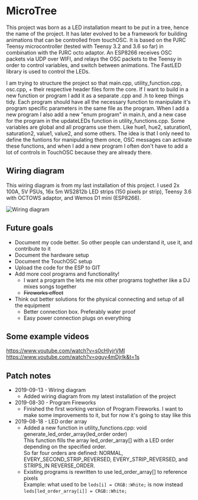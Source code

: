 # MicroTree
This project was born as a LED installation meant to be put in a tree, hence the name of the project. It has later evolved to be a framework for building animations that can be controlled from touchOSC. It is based on the PJRC Teensy microcontroller (tested with Teensy 3.2 and 3.6 so far) in combination with the PJRC octo adaptor. An ESP8266 receives OSC packets via UDP over WIFI, and relays the OSC packets to the Teensy in order to control variables, and switch between animations. The FastLED library is used to control the LEDs.

I am trying to structure the project so that main.cpp, utility_function.cpp, osc.cpp, + their respective header files form the core. If I want to build in a new function or program I add it as a separate .cpp and .h to keep things tidy.
Each program should have all the necessary function to manipulate it's program specific parameters in the same file as the program. When I add a new program I also add a new "enum program" in main.h, and a new case for the program in the updateLEDs function in utility_functions.cpp.
Some variables are global and all programs use them. Like hue1, hue2, saturation1, saturation2, value1, value2, and some others. The idea is that I only need to define the funtions for manipulating them once, OSC messages can activate these functions, and when I add a new program I often don't have to add a lot of controls in TouchOSC because they are already there.

## Wiring diagram
This wiring diagram is from my last installation of this project. I used 2x 100A, 5V PSUs, 16x 5m WS2812b LED strips (150 pixels pr strip), Teensy 3.6 with OCTOWS adaptor, and Wemos D1 mini (ESP8266).

![Wiring diagram](https://github.com/harald25/MicroTree/raw/master/images/LEDTree_flowcamp-2019.png)


## Future goals
* Document my code better. So other people can understand it, use it, and contribute to it
* Document the hardware setup
* Document the TouchOSC setup
* Upload the code for the ESP to GIT
* Add more cool programs and functionality!
  * I want a program the lets me mix other programs toghether like a DJ mixes songs together
  * ~~Fireworks effect~~
* Think out better solutions for the physical connecting and setup of all the equipment
  * Better connection box. Preferably water proof
  * Easy power connection plugs on everything

## Some example videos
https://www.youtube.com/watch?v=s0cHIyjrVMI  
https://www.youtube.com/watch?v=oguy4mDjrlk&t=1s

## Patch notes
* 2019-09-13 - Wiring diagram
  * Added wiring diagram from my latest installation of the project
* 2019-08-30 - Program Fireworks
  * Finished the first working version of Program Fireworks. I want to make some improvements to it, but for now it's going to stay like this
* 2019-08-18 - LED order array
  * Added a new function in utility_functions.cpp: void generate_led_order_array(led_order order)  
    This function fills the array led_order_array[] with a LED order depending on the specified order.  
    So far four orders are defined: NORMAL, EVERY_SECOND_STRIP_REVERSED, EVERY_STRIP_REVERSED, and STRIPS_IN REVERSE_ORDER.
  * Existing programs is rewritten to use led_order_array[] to reference pixels  
    Example: what used to be `leds[i] = CRGB::White;` is now instead `leds[led_order_array[i]] = CRGB::White;`
    